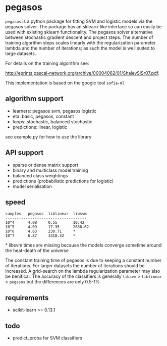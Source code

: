pegasos
=======
`pegasos` is a python package for fitting SVM and logistic models via the pegasos solver. The package has an sklearn-like interface so can easily be used with existing sklearn functionality. The pegasos solver alternative between stochastic gradient descent and project steps. The number of training algorithm steps scales linearly with the regularization parameter lambda and the number of iterations; as such the model is well suited to large datasets.

For details on the training algorithm see: 

http://eprints.pascal-network.org/archive/00004062/01/ShalevSiSr07.pdf. 

This implementation is based on the google tool `sofia-ml`

algorithm support
------------------
* learners: pegasos svm, pegasos logistic
* eta: basic, pegasos, constant
* loops: stochastic, balanced stochastic
* predictions: linear, logistic

see example.py for how to use the library

API support
-----------
* sparse or dense matrix support
* binary and multiclass model training
* balanced class weightings
* predictions (probabilistic predictions for logistic)
* model serialisation

speed
-----
```
samples   pegasos  liblinear  libsvm
------------------------------------
10^4      4.08     0.55       10.42
10^5      4.09     17.35      2638.62
10^6      4.63     230.71     *
10^7      6.87     3318.32    *
```

\* libsvm times are missing because the models converge sometime around the heat-death of the universe

The constant training time of pegasos is due to keeping a constant number of iterations. For larger datasets the number of iterations should be increased. A grid-search on the lambda regularization parameter may also be benifical. The accuracy of the classifiers is generally `libsvm` > `liblinear` > `pegasos` but the differences are only 0.5-1%

requirements
------------
* scikit-learn >= 0.13.1

todo
----
* predict\_proba for SVM classifiers

